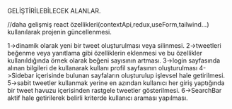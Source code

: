 GELİŞTİRİLEBİLECEK ALANLAR.

//daha gelişmiş react özellikleri(contextApi,redux,useForm,tailwind...) kullanılarak projenin güncellenmesi.

1->dinamik olarak yeni bir tweet oluşturulması veya silinmesi.
2->tweetleri beğenme veya yanıtlama gibi özelliklerin eklenmesi ve bu özellikler kullanıldığında örnek olarak beğeni sayısının artması.
3->login sayfasında alınan bilgileri de kullanarak kullanı profil sayfasının oluşturulması
4->Sidebar içerisinde bulunan sayfaların oluşturulup işlevsel hale getirilmesi.
5->sabit tweetler kullanmak yerine en azından kullanıcı her giriş yaptığında bir tweet havuzu içerisinden rastgele tweetler gösterilmesi.
6->SearchBar aktif hale getirilerek belirli kriterde kullanıcı araması yapılması.
